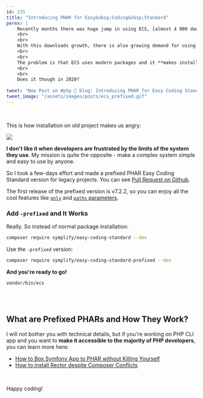 ```yaml
---
id: 235
title: "Introducing PHAR for Easy&nbsp;Coding&nbsp;Standard"
perex: |
    Recently months there was huge jump in using ECS, [almost 4 000 downloads daily now](https://packagist.org/packages/symplify/easy-coding-standard/stats)!
    <br>
    <br>
    With this downloads growth, there is also growing demand for using it on older and older PHP projects. **ECS brings huge value there, as it helps with migration of code and cleaning it up**.
    <br> 
    <br>
    The problem is that ECS uses modern packages and it **makes installation on old projects impossible**.
    <br>
    <br>
    Does it though in 2020?   
    
tweet: "New Post on #php 🐘 blog: Introducing PHAR for Easy Coding Standard"
tweet_image: "/assets/images/posts/ecs_prefixed.gif"
---
```


<br>

This is how installation on old project makes us angry:

<img src="/assets/images/posts/ecs_prefixed.gif" class="img-thumbnail">


**I don't like it when developers are frustrated by the limits of the system they use**. My mission is quite the opposite - make a complex system simple and easy to use by anyone.

So I took a few-days effort and made a prefixed PHAR Easy Coding Standard version for legacy projects. You can see [Pull Request on Github](https://github.com/Symplify/Symplify/pull/1734).

The first release of the prefixed version is v7.2.2, so you can enjoy all the cool features like [`only`](https://github.com/Symplify/Symplify/pull/1537) and [`paths` parameters](https://github.com/Symplify/Symplify/pull/1735).

### Add `-prefixed` and It Works 

Really. So instead of normal package installation:

```bash
composer require symplify/easy-coding-standard --dev
```

Use the `-prefixed` version:

```bash
composer require symplify/easy-coding-standard-prefixed --dev
```

**And you're ready to go!**

```bash
vendor/bin/ecs
```

## <em class="fas fa-fw fa-lg fa-check text-success"></em>

<br>

## What are Prefixed PHARs and How They Work?

I will not bother you with technical details, but if you're working on PHP CLI app and you want to **make it accessible to the majority of PHP developers**, you can learn more here:

- [How to Box Symfony App to PHAR without Killing Yourself](/blog/2019/12/02/how-to-box-symfony-app-to-phar-without-killing-yourself/)
- [How to install Rector despite Composer Conflicts](https://getrector.org/blog/2020/01/20/how-to-install-rector-despite-composer-conflicts)

<br>

Happy coding!
